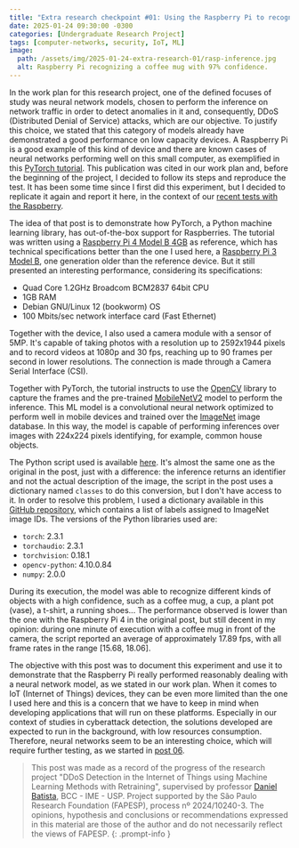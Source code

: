 ```yaml
---
title: "Extra research checkpoint #01: Using the Raspberry Pi to recognize objects"
date: 2025-01-24 09:30:00 -0300
categories: [Undergraduate Research Project]
tags: [computer-networks, security, IoT, ML]
image:
  path: /assets/img/2025-01-24-extra-research-01/rasp-inference.jpg
  alt: Raspberry Pi recognizing a coffee mug with 97% confidence.
---
```


In the work plan for this research project, one of the defined focuses of study was neural network models, chosen to perform the inference on network traffic in order to detect anomalies in it and, consequently, DDoS (Distributed Denial of Service) attacks, which are our objective. To justify this choice, we stated that this category of models already have demonstrated a good performance on low capacity devices. A Raspberry Pi is a good example of this kind of device and there are known cases of neural networks performing well on this small computer, as exemplified in this [PyTorch tutorial](https://pytorch.org/tutorials/intermediate/realtime_rpi.html). This publication was cited in our work plan and, before the beginning of the project, I decided to follow its steps and reproduce the test. It has been some time since I first did this experiment, but I decided to replicate it again and report it here, in the context of our [recent tests with the Raspberry](https://otavioolsilva.github.io/posts/research-10/).

The idea of that post is to demonstrate how PyTorch, a Python machine learning library, has out-of-the-box support for Raspberries. The tutorial was written using a [Raspberry Pi 4 Model B 4GB](https://www.raspberrypi.com/products/raspberry-pi-4-model-b/) as reference, which has technical specifications better than the one I used here, a [Raspberry Pi 3 Model B](https://www.raspberrypi.com/products/raspberry-pi-3-model-b/), one generation older than the reference device. But it still presented an interesting performance, considering its specifications:

- Quad Core 1.2GHz Broadcom BCM2837 64bit CPU
- 1GB RAM
- Debian GNU/Linux 12 (bookworm) OS
- 100 Mbits/sec network interface card (Fast Ethernet)

Together with the device, I also used a camera module with a sensor of 5MP. It's capable of taking photos with a resolution up to 2592x1944 pixels and to record videos at 1080p and 30 fps, reaching up to 90 frames per second in lower resolutions. The connection is made through a Camera Serial Interface (CSI).

Together with PyTorch, the tutorial instructs to use the [OpenCV](https://opencv.org/) library to capture the frames and the pre-trained [MobileNetV2](https://pytorch.org/vision/main/models/mobilenetv2.html) model to perform the inference. This ML model is a convolutional neural network optimized to perform well in mobile devices and trained over the [ImageNet](https://www.image-net.org/) image database. In this way, the model is capable of performing inferences over images with 224x224 pixels identifying, for example, common house objects.

The Python script used is available [here](https://github.com/otavioolsilva/ddos-detection-iot-SI/blob/main/extra/rasp-inference.py). It's almost the same one as the original in the post, just with a difference: the inference returns an identifier and not the actual description of the image, the script in the post uses a dictionary named `classes` to do this conversion, but I don't have access to it. In order to resolve this problem, I used a dictionary available in this [GitHub repository](https://github.com/nottombrown/imagenet-stubs/blob/master/imagenet_stubs/imagenet_2012_labels.py), which contains a list of labels assigned to ImageNet image IDs. The versions of the Python libraries used are:

- `torch`: 2.3.1
- `torchaudio`: 2.3.1
- `torchvision`: 0.18.1
- `opencv-python`: 4.10.0.84
- `numpy`: 2.0.0

During its execution, the model was able to recognize different kinds of objects with a high confidence, such as a coffee mug, a cup, a plant pot (vase), a t-shirt, a running shoes... The performance observed is lower than the one with the Raspberry Pi 4 in the original post, but still decent in my opinion: during one minute of execution with a coffee mug in front of the camera, the script reported an average of approximately 17.89 fps, with all frame rates in the range [15.68, 18.06].

The objective with this post was to document this experiment and use it to demonstrate that the Raspberry Pi really performed reasonably dealing with a neural network model, as we stated in our work plan. When it comes to IoT (Internet of Things) devices, they can be even more limited than the one I used here and this is a concern that we have to keep in mind when developing applications that will run on these platforms. Especially in our context of studies in cyberattack detection, the solutions developed are expected to run in the background, with low resources consumption. Therefore, neural networks seem to be an interesting choice, which will require further testing, as we started in [post 06](https://otavioolsilva.github.io/posts/research-06/). 

> This post was made as a record of the progress of the research project "DDoS Detection in the Internet of Things using Machine Learning Methods with Retraining", supervised by professor [Daniel Batista](https://www.ime.usp.br/~batista/), BCC - IME - USP. Project supported by the São Paulo Research Foundation (FAPESP), process nº 2024/10240-3. The opinions, hypothesis and conclusions or recommendations expressed in this material are those of the author and do not necessarily reflect the views of FAPESP.
{: .prompt-info }

